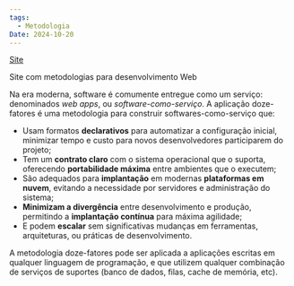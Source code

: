 ```yaml
---
tags:
  - Metodologia
Date: 2024-10-20
---
```


[Site](https://12factor.net/pt_br/)

Site com metodologias para desenvolvimento Web

Na era moderna, software é comumente entregue como um serviço: denominados _web apps_, ou _software-como-serviço_. A aplicação doze-fatores é uma metodologia para construir softwares-como-serviço que:

- Usam formatos **declarativos** para automatizar a configuração inicial, minimizar tempo e custo para novos desenvolvedores participarem do projeto;
- Tem um **contrato claro** com o sistema operacional que o suporta, oferecendo **portabilidade máxima** entre ambientes que o executem;
- São adequados para **implantação** em modernas **plataformas em nuvem**, evitando a necessidade por servidores e administração do sistema;
- **Minimizam a divergência** entre desenvolvimento e produção, permitindo a **implantação contínua** para máxima agilidade;
- E podem **escalar** sem significativas mudanças em ferramentas, arquiteturas, ou práticas de desenvolvimento.

A metodologia doze-fatores pode ser aplicada a aplicações escritas em qualquer linguagem de programação, e que utilizem qualquer combinação de serviços de suportes (banco de dados, filas, cache de memória, etc).